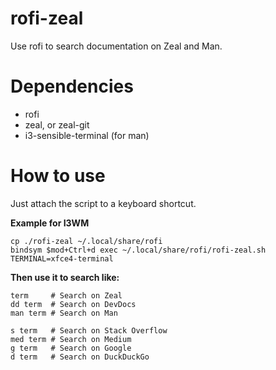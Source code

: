 # rofi-zeal
Use rofi to search documentation on Zeal and Man.

Dependencies
==========

  * rofi
  * zeal, or zeal-git
  * i3-sensible-terminal (for man)

How to use
==========
Just attach the script to a keyboard shortcut.

**Example for I3WM**

    cp ./rofi-zeal ~/.local/share/rofi
    bindsym $mod+Ctrl+d exec ~/.local/share/rofi/rofi-zeal.sh TERMINAL=xfce4-terminal

**Then use it to search like:**

    term     # Search on Zeal
    dd term  # Search on DevDocs
    man term # Search on Man
    
    s term   # Search on Stack Overflow
    med term # Search on Medium
    g term   # Search on Google
    d term   # Search on DuckDuckGo
    
